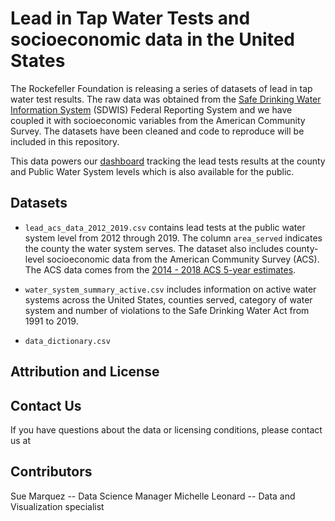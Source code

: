 # Lead in Tap Water Tests and socioeconomic data in the United States

The Rockefeller Foundation is releasing a series of datasets of lead in tap water test results. The raw data was obtained from the [Safe Drinking Water Information System](https://ofmpub.epa.gov/apex/sfdw/f?p=108:35:::::P35_REPORT2:LCR) (SDWIS) Federal Reporting System and we have coupled it with socioeconomic variables from the American Community Survey. The datasets have been cleaned and code to reproduce will be included in this repository.

This data powers our [dashboard](https://public.tableau.com/profile/rf.data#!/vizhome/IllustrativeLeadDashExtracted/DataWithThumbnail) tracking the lead tests results at the county and Public Water System levels which is also available for the public.



## Datasets

- `lead_acs_data_2012_2019.csv` contains lead tests at the public water system level from 2012 through 2019. The column `area_served` indicates the county the water system serves. The dataset also includes county-level socioeconomic data from the American Community Survey (ACS). The ACS data comes from the [2014 - 2018 ACS 5-year estimates](https://www.census.gov/programs-surveys/acs/technical-documentation/table-and-geography-changes/2018/5-year.html).  

- `water_system_summary_active.csv` includes information on active water systems across the United States, counties served, category of water system and number of violations to the Safe Drinking Water Act from 1991 to 2019.

- `data_dictionary.csv`

## Attribution and License


## Contact Us

If you have questions about the data or licensing conditions, please contact us at

## Contributors

Sue Marquez -- Data Science Manager
Michelle Leonard -- Data and Visualization specialist
